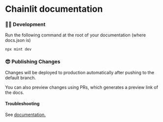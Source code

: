 # Chainlit documentation

### 👩‍💻 Development

Run the following command at the root of your documentation (where docs.json is)

```
npx mint dev
```

### 😎 Publishing Changes

Changes will be deployed to production automatically after pushing to the default branch.

You can also preview changes using PRs, which generates a preview link of the docs.

#### Troubleshooting

See [documentation.](https://mintlify.com/docs/quickstart#troubleshooting)